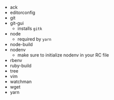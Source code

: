 * ack
* editorconfig
* git
* git-gui
  * installs `gitk`
* node
  * required by `yarn`
* node-build
* nodenv
  * make sure to initialize nodenv in your RC file
* rbenv
* ruby-build
* tree
* vim
* watchman
* wget
* yarn
